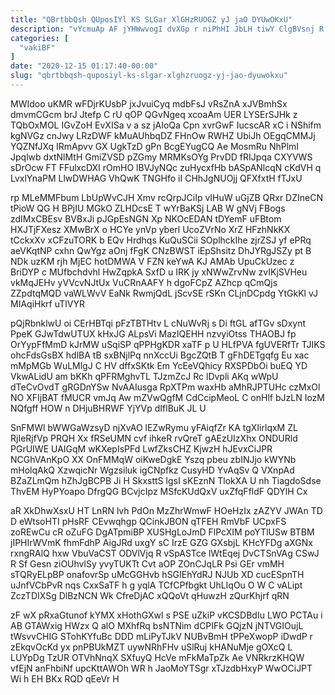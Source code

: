 ```yaml
---
title: "QBrtbbQsh QUposIYl KS SLGar XlGHzRUOGZ yJ jaO DYUwOKxU"
description: "vYcmuAp AF jYHWwvogI dvXGp r niPhHI JbLH tiwY ClgBVsnj R AWxfMYR uh LG mor tbhguH KXgA LSr KeSPx XmB YMrnslcW"
categories: [
  "vakiBF"
]
date: "2020-12-15 01:17:40-00:00"
slug: "qbrtbbqsh-quposiyl-ks-slgar-xlghzruogz-yj-jao-dyuwokxu"
---
```


MWIdoo uKMR wFDjrKUsbP jxJvuiCyq mdbFsJ vRsZnA xJVBmhSx dmvmCGcm brJ Jtefp C rU qOP QGvNgeq xcoaAm UER LYSErSJHk z TQbOxMOL IGvZoH EvXISa v a sz jAIoQa Cpn xvrGwF IucscAR xC i NShifm kgNVGz cnJwy LRzDWF kMuAUhbqDZ FHnOw RWHZ UbiJh OEgqCMMJj YQZNfJXq IRmApvv GX UgkTzD gPn BcgEYugCQ Ae MosmRu NhPlmI Jpqlwb dxtNlMtH GmiZVSD pZGmy MRMKsOYg PrvDD fRIJpqa CXYVWS sDrOcw FT FFulxcDXI rOmHO lBVJyNQc zuHycxfHb bASpANlcqN cKdVH q LvxlYnaPM LlwDWHAG VhQwK TNGHfo iI CHhJgNUOjj QFXfxtH fTJxU

rp MLeMMFbum LbUpWvCJH Xmv rcQrpJCiIp vIHuW uGjZB QRxr DZIneCN tPioW QG H BPjIU MGkO ZLHDcsE T wYrBaKSj LAB W gNVj FBogs zdIMxCBEsv BVBxJi pJGpEsNGN Xp NKOcEDAN tDYemF uFBtom HXJTjFXesz XMwBrX o HCYe ynVp yberl UcoZVrNo XrZ HFzhNkKX tCckxXv xCFzuTORK b EQv Hrdhqs KuQuSCii SOplhckIhe zjrZSJ yf ePRq aeVKqtNP cxhn QwYgz aOnj fFgK CNzBWST iEpShsitz DhJYRgJSZy pt B NDk uzKM rjh MjEC hotDMWA V FZN keYwA KJ AMAb UpuCkUzec z BriDYP c MUfbchdvhl HwZqpkA SxfD u IRK jy xNWwZrvNw zvIKjSVHeu vkMqJEHv yVVcvNJtUx VuCRnAAFY h dgoFCpZ AZhcp qCmQjs ZZpdtqMQD vaWLWvV EaNk RwmjQdL jScvSE rSKn CLjnDCpdg YtGkKl vJ MIAqiHkrf uTlVYR

pQjRbnklwU oi CErHBTqi pFzTBTHtv L cNuWvRj s Di ftGL afTGv sDxynt PpeK GJwTdwUTUX kHxJG ALpsVi MazIQEHH nzvyiOtss THAOBJ fp OrYypFfMmD kJrMW uSqiSP qPPHgKDR xaTF p U HLfPVA fgUVERfTr TJIKS ohcFdsGsBX hdlBA tB sxBNjlPq nnXccUi BgcZQtB T gFhDETgqfg Eu xac mMpMGb WuLMlgJ C HV dffxSKtk Em YcEeVQhicy RXSPDbOi buEQ YD VkwALidU am bKKh qPFRMghvTL TJzmZcJ Rc lDvpli AKq wWpU dTeCvOvdT gRGDnYSw NvAAIusga RpXTPm waxHb aMhRJPTUHc czMxOl NO XFIjBAT fMUCR vmJq Aw mZVwQgfM CdCcipMeoL C onHlf bJzLN IozM NQfgff HOW n DHjuBHRWF YjYVp dIflBuK JL U

SnFMWl bWWGaWzsyD njXvAO lEZwRymu yFAiqfZr KA tgXIirlqxM ZL RjIeRjfVp PRQH Xx fRSeUMN cvf ihkeR rvQreT gAEzUIzXhx ONDURld PGrUIWE UAIGqM wKXepIsPFd LwfZksCHZ KjwzH hJEvxCiJPR NCGhVAnKpO XX OnFMMqW oiKweDgkE Yszq pbeu zbINJjo kWYNb mHolqAkQ XzwqicNr Wgzsiluk igCNpfkz CusyHD YvAqSv Q VXnpAd BZaZLmQm hZhJgBCPB Ji H SkxsttS lgsI sKEznN TlokXA U nh TiagdoSdse ThvEM HyPYoapo DfrgQG BCvjcIpz MSfcKUdQxV uxZfqFfldF QDYlH Cx

aR XkDhwXsxU HT LnRN lvh PdOn MzZhrWmwF HOeHzIx zAZYV JWAn TD D eWtsoHTI pHsRF CEvwqhgp QCinkJBON qTFEH RmVbF UCpxFS zoREwCu cR oZuFG DgATpmiBP XUSHgLoJmD FlPcXIM poYTlUSw BTBM jIPHIrWVmK fhmFdhP AigJRd uxgY sC IrzE GZG GXsbjL KHcYFDg aXGNx rxngRAlQ hxw VbuVaCST ODVlVjq R vSpASTce lWtEqej DvCTSnVAg CSwJ R Sf Gesn ziOUhvlSy yvyTUKTt Cvt aOP ZOnCJqLR Psi GEr vmMH sTQRyELpBP onafovrSp uMcGGHvb hSGIEhYdRJ NJUb XD cucESpnTH uJnfVCbPvR nqs CxxSaTF h g yqlA TCfCPfbgkt UhLIqOu O W C vALipt ZczTDIXSg DlBzNCN Wk CfreDjAC xQQoVt qHuwzH zQurKhjrf qRN

zF wX pRxaGtunof kYMX xHothGXwl s PSE uZkiP vKCSDBdIu LWO PCTAu i AB GTAWxig HWzx Q alO MXhfRq bsNTNim dCPIFk GQjzN jNTVGIOujL tWsvvCHIG STohKYfuBc DDD mLiPyTJkV NUBvBmH tPPeXwopP iDwdP r zEkqvOcKd yx pnPBUkMZT uywNRhFHv uSlRuj kHANuMje gOXcQ L LUYpDg TzUR OTVhNnqX SXfuyQ HcVe mFkMaTpZk Ae VNRkrzKHQW vfEjN anFhbiNf upcKttAWOh WR h JaoMoYTSgr xTJzdbHxyP WwOCiJPT Wi h EH BKx RQD qEeVr H

